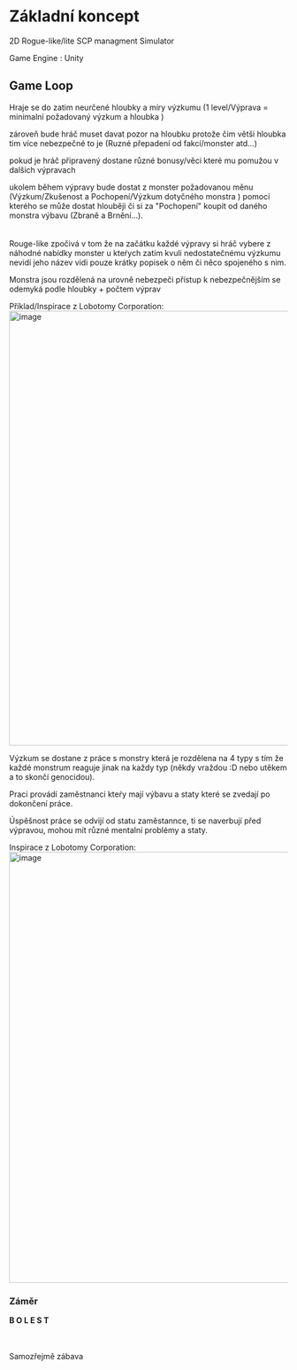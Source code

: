 # Základní koncept
2D Rogue-like/lite SCP managment Simulator

Game Engine : Unity



## Game Loop
Hraje se do zatim neurčené hloubky a míry výzkumu (1 level/Výprava = minimalní požadovaný výzkum a hloubka ) 

zároveň bude hráč muset davat pozor na hloubku protože čim větši hloubka tim více nebezpečné to je (Ruzné přepadení od fakcí/monster atd...) 

pokud je hráč připravený dostane různé bonusy/věci které mu pomužou v dalšich výpravach


ukolem během výpravy bude dostat z monster požadovanou měnu (Výzkum/Zkušenost a Pochopení/Výzkum dotyčného monstra ) pomocí kterého se může dostat hlouběji či si za "Pochopení" koupit od daného monstra výbavu (Zbraně a Brnění...).
<br><br><br>
Rouge-like zpočivá v tom že na začátku každé výpravy si hráč vybere z náhodné nabídky monster 
u kteŕych zatim kvuli nedostatečnému výzkumu nevidí jeho název vidi pouze krátky popisek o něm či něco spojeného s nim.

Monstra jsou rozdělená na urovně nebezpeči přístup k nebezpečnějším se odemyká podle hloubky + počtem výprav

Příklad/Inspirace z Lobotomy Corporation:
<img width="1694" height="785" alt="image" src="https://github.com/user-attachments/assets/6903532e-799e-4b43-9ad4-cb768a2260eb" />

Výzkum se dostane z práce s monstry která je rozdělena na 4 typy s tím že každé monstrum reaguje jinak na každy typ (někdy vraždou :D nebo utěkem a to skončí genocidou).

Praci provádí zaměstnanci kteŕy mají výbavu a staty které se zvedají po dokončení práce.

Úspěšnost práce se odvijí od statu zaměstannce, ti se naverbují před výpravou, mohou mít různé mentalní problémy a staty. 







Inspirace z Lobotomy Corporation:
<img width="1400" height="778" alt="image" src="https://github.com/user-attachments/assets/6241b13d-aef5-44a0-b4e1-66fa496a456f" />

### Záměr
**B O L E S T**

<br><br> Samozřejmě zábava
